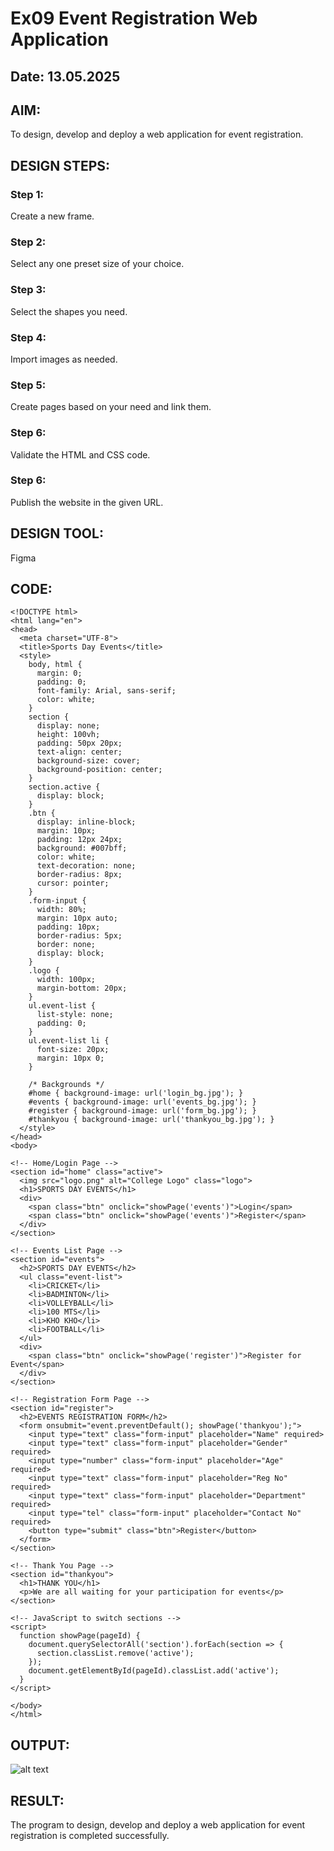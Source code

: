# Ex09 Event Registration Web Application
## Date: 13.05.2025

## AIM:
To design, develop and deploy a web application for event registration.

## DESIGN STEPS:

### Step 1:
Create a new frame.

### Step 2:
Select any one preset size of your choice.

### Step 3:
Select the shapes you need.

### Step 4:
Import images as needed.

### Step 5:
Create pages based on your need and link them.

### Step 6:

Validate the HTML and CSS code.

### Step 6:

Publish the website in the given URL.

## DESIGN TOOL:
Figma

## CODE:
```
<!DOCTYPE html>
<html lang="en">
<head>
  <meta charset="UTF-8">
  <title>Sports Day Events</title>
  <style>
    body, html {
      margin: 0;
      padding: 0;
      font-family: Arial, sans-serif;
      color: white;
    }
    section {
      display: none;
      height: 100vh;
      padding: 50px 20px;
      text-align: center;
      background-size: cover;
      background-position: center;
    }
    section.active {
      display: block;
    }
    .btn {
      display: inline-block;
      margin: 10px;
      padding: 12px 24px;
      background: #007bff;
      color: white;
      text-decoration: none;
      border-radius: 8px;
      cursor: pointer;
    }
    .form-input {
      width: 80%;
      margin: 10px auto;
      padding: 10px;
      border-radius: 5px;
      border: none;
      display: block;
    }
    .logo {
      width: 100px;
      margin-bottom: 20px;
    }
    ul.event-list {
      list-style: none;
      padding: 0;
    }
    ul.event-list li {
      font-size: 20px;
      margin: 10px 0;
    }

    /* Backgrounds */
    #home { background-image: url('login_bg.jpg'); }
    #events { background-image: url('events_bg.jpg'); }
    #register { background-image: url('form_bg.jpg'); }
    #thankyou { background-image: url('thankyou_bg.jpg'); }
  </style>
</head>
<body>

<!-- Home/Login Page -->
<section id="home" class="active">
  <img src="logo.png" alt="College Logo" class="logo">
  <h1>SPORTS DAY EVENTS</h1>
  <div>
    <span class="btn" onclick="showPage('events')">Login</span>
    <span class="btn" onclick="showPage('events')">Register</span>
  </div>
</section>

<!-- Events List Page -->
<section id="events">
  <h2>SPORTS DAY EVENTS</h2>
  <ul class="event-list">
    <li>CRICKET</li>
    <li>BADMINTON</li>
    <li>VOLLEYBALL</li>
    <li>100 MTS</li>
    <li>KHO KHO</li>
    <li>FOOTBALL</li>
  </ul>
  <div>
    <span class="btn" onclick="showPage('register')">Register for Event</span>
  </div>
</section>

<!-- Registration Form Page -->
<section id="register">
  <h2>EVENTS REGISTRATION FORM</h2>
  <form onsubmit="event.preventDefault(); showPage('thankyou');">
    <input type="text" class="form-input" placeholder="Name" required>
    <input type="text" class="form-input" placeholder="Gender" required>
    <input type="number" class="form-input" placeholder="Age" required>
    <input type="text" class="form-input" placeholder="Reg No" required>
    <input type="text" class="form-input" placeholder="Department" required>
    <input type="tel" class="form-input" placeholder="Contact No" required>
    <button type="submit" class="btn">Register</button>
  </form>
</section>

<!-- Thank You Page -->
<section id="thankyou">
  <h1>THANK YOU</h1>
  <p>We are all waiting for your participation for events</p>
</section>

<!-- JavaScript to switch sections -->
<script>
  function showPage(pageId) {
    document.querySelectorAll('section').forEach(section => {
      section.classList.remove('active');
    });
    document.getElementById(pageId).classList.add('active');
  }
</script>

</body>
</html>
```

## OUTPUT:
![alt text](<Screenshot 2025-05-13 220426.png>)

## RESULT:
The program to design, develop and deploy a web application for event registration is completed successfully.
